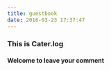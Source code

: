 ```yaml
---
title: guestbook
date: 2016-03-23 17:37:47
---
```

### This is **Cater.log**
#### Welcome to leave your comment